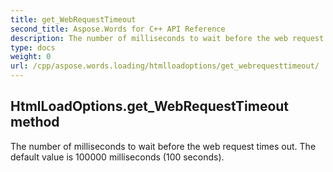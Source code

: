 ```yaml
---
title: get_WebRequestTimeout
second_title: Aspose.Words for C++ API Reference
description: The number of milliseconds to wait before the web request times out. The default value is 100000 milliseconds (100 seconds). 
type: docs
weight: 0
url: /cpp/aspose.words.loading/htmlloadoptions/get_webrequesttimeout/
---
```

## HtmlLoadOptions.get_WebRequestTimeout method


The number of milliseconds to wait before the web request times out. The default value is 100000 milliseconds (100 seconds). 

